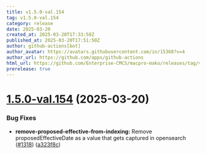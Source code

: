 ```yaml
---
title: v1.5.0-val.154
tag: v1.5.0-val.154
category: release
date: 2025-03-20
created_at: 2025-03-20T17:33:58Z
published_at: 2025-03-20T17:51:50Z
author: github-actions[bot]
author_avatar: https://avatars.githubusercontent.com/in/15368?v=4
author_url: https://github.com/apps/github-actions
html_url: https://github.com/Enterprise-CMCS/macpro-mako/releases/tag/v1.5.0-val.154
prerelease: true
---
```


# [1.5.0-val.154](https://github.com/Enterprise-CMCS/macpro-mako/compare/v1.5.0-val.153...v1.5.0-val.154) (2025-03-20)


### Bug Fixes

* **remove-proposed-effective-from-indexing:** Remove proposedEffectiveDate as a value that gets captured in opensearch ([#1318](https://github.com/Enterprise-CMCS/macpro-mako/issues/1318)) ([a323f8c](https://github.com/Enterprise-CMCS/macpro-mako/commit/a323f8c7b28ad40be69b4e845502593d8605b15e))




